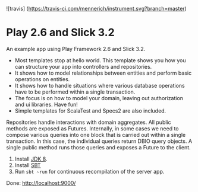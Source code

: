 ![travis] (https://travis-ci.com/mennerich/instrument.svg?branch=master)

Play 2.6 and Slick 3.2
==================

An example app using Play Framework 2.6 and Slick 3.2.

* Most templates stop at hello world. This template shows you how you can structure your app into controllers and repositories.
* It shows how to model relationships between entities and perform basic operations on entities.
* It shows how to handle situations where various database operations have to be performed within a single transaction.
* The focus is on how to model your domain, leaving out authorization and ui libraries. Have fun!
* Simple templates for ScalaTest and Specs2 are also included.

Repositories handle interactions with domain aggregates. All public methods are exposed as Futures. Internally, in some cases we need to compose various queries into one block that is carried out within a single transaction. In this case, the individual queries return DBIO query objects. A single public method runs those queries and exposes a Future to the client.


1. Install [JDK 8](http://www.oracle.com/technetwork/java/javase/downloads/index.html).
2. Install [SBT](http://www.scala-sbt.org/download.html)
3. Run `sbt ~run` for continuous recompilation of the server app.

Done: [http://localhost:9000/](http://localhost:9000/)
